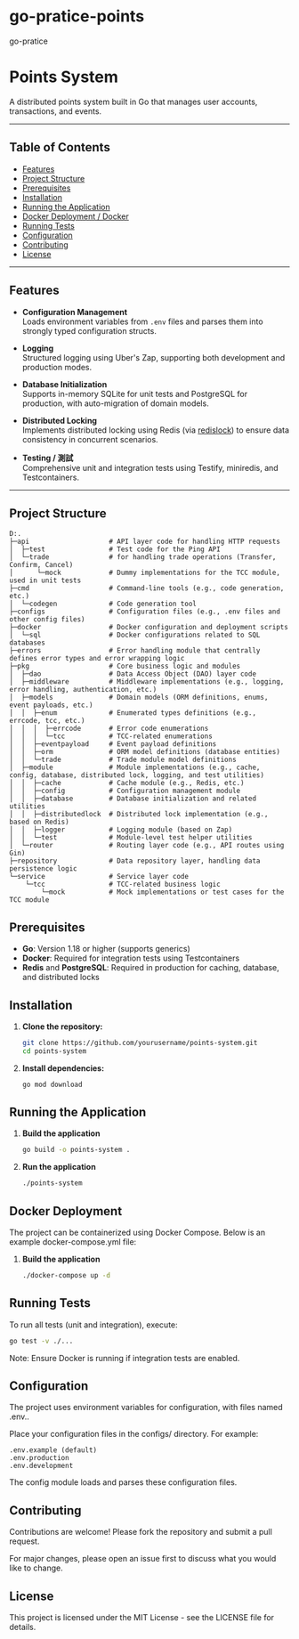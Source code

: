 # go-pratice-points
 go-pratice
# Points System

A distributed points system built in Go that manages user accounts, transactions, and events.  

---

## Table of Contents

- [Features](#features)
- [Project Structure](#project-structure)
- [Prerequisites](#prerequisites)
- [Installation](#installation)
- [Running the Application](#running-the-application)
- [Docker Deployment / Docker](#docker-deployment)
- [Running Tests](#running-tests)
- [Configuration](#configuration)
- [Contributing](#contributing)
- [License](#license)

---

## Features

- **Configuration Management**  
  Loads environment variables from `.env` files and parses them into strongly typed configuration structs. 

- **Logging**  
  Structured logging using Uber's Zap, supporting both development and production modes.  

- **Database Initialization**  
  Supports in-memory SQLite for unit tests and PostgreSQL for production, with auto-migration of domain models.

- **Distributed Locking**  
  Implements distributed locking using Redis (via [redislock](https://github.com/bsm/redislock)) to ensure data consistency in concurrent scenarios.

- **Testing / 測試**  
  Comprehensive unit and integration tests using Testify, miniredis, and Testcontainers.  

---

## Project Structure

```plaintext
D:.
├─api                    # API layer code for handling HTTP requests
│  ├─test                # Test code for the Ping API
│  └─trade               # for handling trade operations (Transfer, Confirm, Cancel)
│      └─mock            # Dummy implementations for the TCC module, used in unit tests
├─cmd                    # Command-line tools (e.g., code generation, etc.)
│  └─codegen             # Code generation tool
├─configs                # Configuration files (e.g., .env files and other config files)
├─docker                 # Docker configuration and deployment scripts
│  └─sql                 # Docker configurations related to SQL databases
├─errors                 # Error handling module that centrally defines error types and error wrapping logic
├─pkg                    # Core business logic and modules
│  ├─dao                 # Data Access Object (DAO) layer code
│  ├─middleware          # Middleware implementations (e.g., logging, error handling, authentication, etc.)
│  ├─models              # Domain models (ORM definitions, enums, event payloads, etc.)
│  │  ├─enum             # Enumerated types definitions (e.g., errcode, tcc, etc.)
│  │  │  ├─errcode       # Error code enumerations
│  │  │  └─tcc           # TCC-related enumerations
│  │  ├─eventpayload     # Event payload definitions
│  │  ├─orm              # ORM model definitions (database entities)
│  │  └─trade            # Trade module model definitions
│  ├─module              # Module implementations (e.g., cache, config, database, distributed lock, logging, and test utilities)
│  │  ├─cache            # Cache module (e.g., Redis, etc.)
│  │  ├─config           # Configuration management module
│  │  ├─database         # Database initialization and related utilities
│  │  ├─distributedlock  # Distributed lock implementation (e.g., based on Redis)
│  │  ├─logger           # Logging module (based on Zap)
│  │  └─test             # Module-level test helper utilities
│  └─router              # Routing layer code (e.g., API routes using Gin)
├─repository             # Data repository layer, handling data persistence logic
└─service                # Service layer code
    └─tcc                # TCC-related business logic
        └─mock           # Mock implementations or test cases for the TCC module
```

## Prerequisites

- **Go**: Version 1.18 or higher (supports generics)  
- **Docker**: Required for integration tests using Testcontainers
- **Redis** and **PostgreSQL**: Required in production for caching, database, and distributed locks

## Installation

1. **Clone the repository:**
   ```bash
   git clone https://github.com/yourusername/points-system.git
   cd points-system
   ```
2. **Install dependencies:**
   ```bash
   go mod download
   ```
## Running the Application

1. **Build the application**
    ```bash
    go build -o points-system .
    ```
2. **Run the application**
    ```bash
    ./points-system
    ```

## Docker Deployment
The project can be containerized using Docker Compose. Below is an example docker-compose.yml file:

1. **Build the application**
    ```bash
    ./docker-compose up -d
    ```

## Running Tests
To run all tests (unit and integration), execute:

```bash
go test -v ./...
```
Note: Ensure Docker is running if integration tests are enabled.

## Configuration
The project uses environment variables for configuration, with files named .env.<environment>.

Place your configuration files in the configs/ directory. For example:

```plaintext
.env.example (default)
.env.production
.env.development
```
The config module loads and parses these configuration files.

## Contributing
Contributions are welcome! Please fork the repository and submit a pull request.

For major changes, please open an issue first to discuss what you would like to change.


## License
This project is licensed under the MIT License - see the LICENSE file for details.